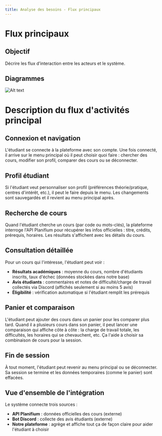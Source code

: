 ```yaml
---
title: Analyse des besoins - Flux principaux
---
```


# Flux principaux

## Objectif

Décrire les flux d’interaction entre les acteurs et le système.

## Diagrammes

![Alt text](../Diagramme_activité.png)

# Description du flux d'activités principal

## Connexion et navigation

L'étudiant se connecte à la plateforme avec son compte. Une fois connecté, il arrive sur le menu principal où il peut choisir quoi faire : chercher des cours, modifier son profil, comparer des cours ou se déconnecter.

## Profil étudiant

Si l'étudiant veut personnaliser son profil (préférences théorie/pratique, centres d'intérêt, etc.), il peut le faire depuis le menu. Les changements sont sauvegardés et il revient au menu principal après.

## Recherche de cours

Quand l'étudiant cherche un cours (par code ou mots-clés), la plateforme interroge l'API Planifium pour récupérer les infos officielles : titre, crédits, prérequis, horaires. Les résultats s'affichent avec les détails du cours.

## Consultation détaillée

Pour un cours qui l'intéresse, l'étudiant peut voir :

- **Résultats académiques** : moyenne du cours, nombre d'étudiants inscrits, taux d'échec (données stockées dans notre base)
- **Avis étudiants** : commentaires et notes de difficulté/charge de travail collectés via Discord (affichés seulement si au moins 5 avis)
- **Éligibilité** : vérification automatique si l'étudiant remplit les prérequis

## Panier et comparaison

L'étudiant peut ajouter des cours dans un panier pour les comparer plus tard. Quand il a plusieurs cours dans son panier, il peut lancer une comparaison qui affiche côte à côte : la charge de travail totale, les difficultés, les horaires qui se chevauchent, etc. Ça l'aide à choisir sa combinaison de cours pour la session.

## Fin de session

À tout moment, l'étudiant peut revenir au menu principal ou se déconnecter. Sa session se termine et les données temporaires (comme le panier) sont effacées.

## Vue d'ensemble de l'intégration

Le système connecte trois sources :

- **API Planifium** : données officielles des cours (externe)
- **Bot Discord** : collecte des avis étudiants (externe)
- **Notre plateforme** : agrège et affiche tout ça de façon claire pour aider l'étudiant à choisir

